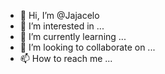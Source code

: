 - 👋 Hi, I’m @Jajacelo
- 👀 I’m interested in ...
- 🌱 I’m currently learning ...
- 💞️ I’m looking to collaborate on ...
- 📫 How to reach me ...

<!---
Jajacelo/Jajacelo is a ✨ special ✨ repository because its `README.md` (this file) appears on your GitHub profile.
You can click the Preview link to take a look at your changes.
--->
